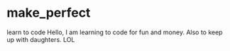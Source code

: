 # make_perfect
learn to code
Hello,  I am learning to code for fun and money. Also to keep up with daughters. LOL

